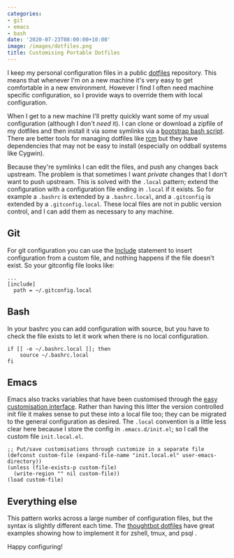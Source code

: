 ```yaml
---
categories:
- git
- emacs
- bash
date: '2020-07-23T08:00:00+10:00'
image: /images/dotfiles.png
title: Customising Portable Dotfiles
---
```


I keep my personal configuration files in a public [dotfiles](https://github.com/EdwardJRoss/dotfiles) repository.
This means that whenever I'm on a new machine it's very easy to get comfortable in a new environment.
However I find I often need machine specific configuration, so I provide ways to override them with local configuration.

When I get to a new machine I'll pretty quickly want some of my usual configuration (although I don't *need* it).
I can clone or download a zipfile of my dotfiles and then install it via some symlinks via a [bootstrap bash script](https://github.com/EdwardJRoss/dotfiles/blob/master/bootstrap.sh).
There are better tools for managing dotfiles like [rcm](https://github.com/thoughtbot/rcm) but they have dependencies that may not be easy to install (especially on oddball systems like Cygwin).

Because they're symlinks I can edit the files, and push any changes back upstream.
The problem is that sometimes I want *private* changes that I don't want to push upstream.
This is solved with the `.local` pattern; extend the configuration with a configuration file ending in `.local` if it exists.
So for example a `.bashrc` is extended by a `.bashrc.local`, and a `.gitconfig` is extended by a `.gitconfig.local`.
These local files are not in public version control, and I can add them as necessary to any machine.

## Git

For git configuration you can use the [Include](/git-folder-identities) statement to insert configuration from a custom file, and nothing happens if the file doesn't exist.
So your gitconfig file looks like:

```
...
[include]
  path = ~/.gitconfig.local
```

## Bash

In your bashrc you can add configuration with source, but you have to check the file exists to let it work when there is no local configuration.

```
if [[ -e ~/.bashrc.local ]]; then
    source ~/.bashrc.local
fi
```

## Emacs

Emacs also tracks variables that have been customised through the [easy customisation interface](https://www.gnu.org/software/emacs/manual/html_node/emacs/Easy-Customization.html#Easy-Customization).
Rather than having this litter the version controlled init file it makes sense to put these into a local file too; they can be migrated to the general configuration as desired.
The `.local` convention is a little less clear here because I store the config in `.emacs.d/init.el`; so I call the custom file `init.local.el`.

```
;; Put/save customisations through customize in a separate file
(defconst custom-file (expand-file-name "init.local.el" user-emacs-directory))
(unless (file-exists-p custom-file)
  (write-region "" nil custom-file))
(load custom-file)
```

## Everything else

This pattern works across a large number of configuration files, but the syntax is slightly different each time.
The [thoughtbot dotfiles](https://github.com/thoughtbot/dotfiles) have great examples showing how to implement it for zshell, tmux, and psql .

Happy configuring!